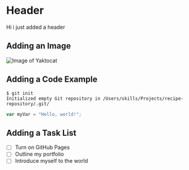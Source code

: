 # Header
Hi i just added a header





## Adding an Image
![Image of Yaktocat](https://octodex.github.com/images/yaktocat.png)

## Adding a Code Example 
```
$ git init
Initialized empty Git repository in /Users/skills/Projects/recipe-repository/.git/
```

``` javascript
var myVar = "Hello, world!";
```

## Adding a Task List
- [ ] Turn on GitHub Pages
- [ ] Outline my portfolio
- [ ] Introduce myself to the world
